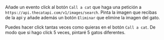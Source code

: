 Añade un evento click al botón `Call a cat` que haga una petición a `https://api.thecatapi.com/v1/images/search`. Pinta la imagen que recibas de la api y añade además un botón `Eliminar` que elimine la imagen del gato.

Puedes hacer click tantas veces como quieras en el botón `Call a cat`. De modo que si hago click 5 veces, pintaré 5 gatos diferentes.